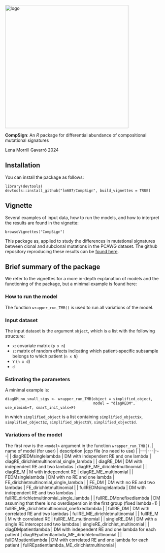 <!-- ![logo simplex](compsign2.png "") -->
<img src="compsign3.png" alt="logo" width="400"/>

**CompSign**: An *R* package for differential abundance of compositional mutational signatures

Lena Morrill Gavarró 2024

## Installation
You can install the package as follows:

    library(devtools)
    devtools::install_github("lm687/CompSign", build_vignettes = TRUE)

## Vignette
Several examples of input data, how to run the models, and how to interpret the results are found in the vignette:

    browseVignettes("CompSign")

This package as, applied to study the differences in mutational signatures between clonal and subclonal mutations in the PCAWG dataset. The github repository reproducing these results can be [found here](https://github.com/lm687/CompSign-results).

## Brief summary of the package
We refer to the vignettes for a more in-depth explanation of models and the functioning of the package, but a minimal example is found here:


### How to run the model

The function `wrapper_run_TMB()` is used to run all variations of the model.

### Input dataset

The input dataset is the argument `object`, which is a list with the following structure:
- `x`: covariate matrix (`p x n`)
- `z`: matrix of random effects indicating which patient-specific subsample belongs to which patient (`n x N`)
- `Y` (`n x d`)
- `d`

### Estimating the parameters



A minimal example is:

```
diagDM_no_small_sigs <- wrapper_run_TMB(object = simplified_object,
                                        model = "diagREDM", use_nlminb=T, smart_init_vals=F)
```

in which `simplified_object` is a list containing `simplified_object$x`, `simplified_object$z`, `simplified_object$Y`, `simplified_object$d`.

### Variations of the model


The first row is the `<model>` argument in the function `wrapper_run_TMB()`.
| name of model (for user) | description  |cpp file (no need to use)   |
|---|---|---|
| diagREDMsinglelambda  | DM with independent RE and one lambda  | diagRE_dirichletmultinomial_single_lambda  |
| diagRE_DM  | DM with independent RE and two lambdas  | diagRE_ME_dirichletmultinomial  |
| diagRE_M  | M with independent RE  | diagRE_ME_multinomial  |
| FEDMsinglelambda  | DM with no RE and one lambda  | FE_dirichletmultinomial_single_lambda  |
| FE_DM  | DM with no RE and two lambdas  | FE_dirichletmultinomial  |
| fullREDMsinglelambda  | DM with independent RE and two lambdas  | fullRE_dirichletmultinomial_single_lambda  |
| fullRE_DMonefixedlambda  | DM assuming that there is no overdispersion in the first group (fixed lambda=1)  | fullRE_ME_dirichletmultinomial_onefixedlambda  |
| fullRE_DM  | DM with correlated RE and two lambdas  | fullRE_ME_dirichletmultinomial  |
| fullRE_M  | M with correlated RE  | fullRE_ME_multinomial  |
| singleRE_DM  | DM with a single RE intercept and two lambdas  | singleRE_dirichlet_multinomial  |
| diagDMpatientlambda  | DM with independent RE and one lambda for each patient  | diagREpatientlambda_ME_dirichletmultinomial  |
| fullDMpatientlambda  | DM with correlated RE and one lambda for each patient  | fullREpatientlambda_ME_dirichletmultinomial  |

